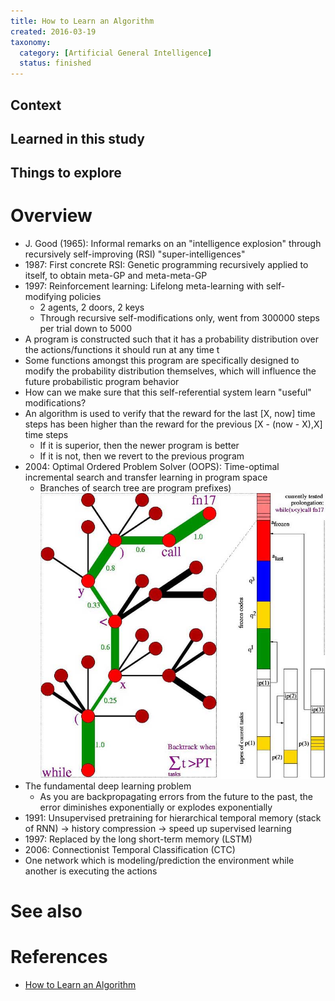 ```yaml
---
title: How to Learn an Algorithm
created: 2016-03-19
taxonomy:
  category: [Artificial General Intelligence]
  status: finished
---
```


## Context

## Learned in this study

## Things to explore

# Overview
* J. Good (1965): Informal remarks on an "intelligence explosion" through recursively self-improving (RSI) "super-intelligences"
* 1987: First concrete RSI: Genetic programming recursively applied to itself, to obtain meta-GP and meta-meta-GP
* 1997: Reinforcement learning: Lifelong meta-learning with self-modifying policies
	* 2 agents, 2 doors, 2 keys
	* Through recursive self-modifications only, went from 300000 steps per trial down to 5000
* A program is constructed such that it has a probability distribution over the actions/functions it should run at any time t
* Some functions amongst this program are specifically designed to modify the probability distribution themselves, which will influence the future probabilistic program behavior
* How can we make sure that this self-referential system learn "useful" modifications?
* An algorithm is used to verify that the reward for the last [X, now] time steps has been higher than the reward for the previous [X - (now - X),X] time steps
	* If it is superior, then the newer program is better
	* If it is not, then we revert to the previous program
* 2004: Optimal Ordered Problem Solver (OOPS): Time-optimal incremental search and transfer learning in program space
	* Branches of search tree are program prefixes)
![OOPS Tree](assets/images/oopstree720.jpg)
* The fundamental deep learning problem
	* As you are backpropagating errors from the future to the past, the error diminishes exponentially or explodes exponentially
* 1991: Unsupervised pretraining for hierarchical temporal memory (stack of RNN) -> history compression -> speed up supervised learning
* 1997: Replaced by the long short-term memory (LSTM)
* 2006: Connectionist Temporal Classification (CTC)
* One network which is modeling/prediction the environment while another is executing the actions

# See also

# References
* [How to Learn an Algorithm](https://www.youtube.com/watch?v=mF5-tr7qAF4)